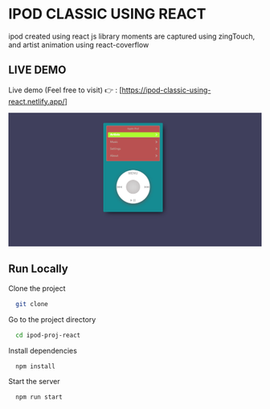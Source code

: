 
# IPOD CLASSIC USING REACT 

ipod created using react js library
moments are captured using zingTouch, and artist animation using react-coverflow


## LIVE DEMO

Live demo (Feel free to visit) 👉 : [https://ipod-classic-using-react.netlify.app/]


![App Screenshot](https://github.com/akki251/Ipod-classis-test-/blob/main/ipod%20ss.png)




## Run Locally

Clone the project

```bash
  git clone 
```

Go to the project directory  

```bash
  cd ipod-proj-react
```

Install dependencies

```bash
  npm install
```

Start the server

```bash
  npm run start
```








